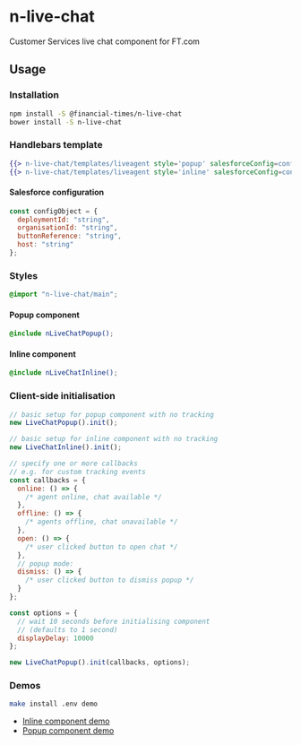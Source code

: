 # n-live-chat

Customer Services live chat component for FT.com

## Usage

### Installation

```sh
npm install -S @financial-times/n-live-chat
bower install -S n-live-chat
```

### Handlebars template

```hbs
{{> n-live-chat/templates/liveagent style='popup' salesforceConfig=configObject}}
{{> n-live-chat/templates/liveagent style='inline' salesforceConfig=configObject}}
```

#### Salesforce configuration

```js
const configObject = {
  deploymentId: "string",
  organisationId: "string",
  buttonReference: "string",
  host: "string"
};
```

### Styles

```scss
@import "n-live-chat/main";
```

#### Popup component

```scss
@include nLiveChatPopup();
```

#### Inline component

```scss
@include nLiveChatInline();
```

### Client-side initialisation

```js
// basic setup for popup component with no tracking
new LiveChatPopup().init();

// basic setup for inline component with no tracking
new LiveChatInline().init();
```

```js
// specify one or more callbacks
// e.g. for custom tracking events
const callbacks = {
  online: () => {
    /* agent online, chat available */
  },
  offline: () => {
    /* agents offline, chat unavailable */
  },
  open: () => {
    /* user clicked button to open chat */
  },
  // popup mode:
  dismiss: () => {
    /* user clicked button to dismiss popup */
  }
};

const options = {
  // wait 10 seconds before initialising component
  // (defaults to 1 second)
  displayDelay: 10000
};

new LiveChatPopup().init(callbacks, options);
```

### Demos

```sh
make install .env demo
```

- [Inline component demo](http://localhost:5005/inline)
- [Popup component demo](http://localhost:5005/popup)
